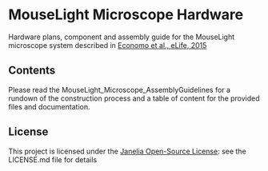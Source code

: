 # MouseLight Microscope Hardware

Hardware plans, component and assembly guide for the MouseLight microscope system described in [Economo et al., eLife, 2015](https://elifesciences.org/articles/10566)

## Contents
Please read the MouseLight_Microscope_AssemblyGuidelines for a rundown of the construction process and a table of content for the provided files and documentation.


## License
This project is licensed under the [Janelia Open-Source License](https://www.janelia.org/open-science/philosophy): see the LICENSE.md file for details

